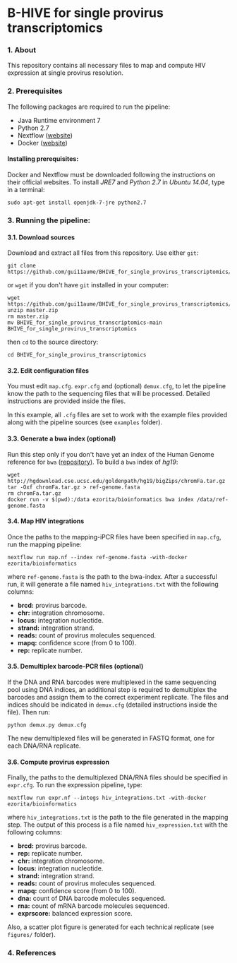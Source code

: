 # B-HIVE for single provirus transcriptomics

### 1. About
This repository contains all necessary files to map and compute HIV expression at single provirus resolution.

### 2. Prerequisites
The following packages are required to run the pipeline:
- Java Runtime environment 7
- Python 2.7
- Nextflow ([website](https://www.nextflow.io/))
- Docker ([website](https://docker.com/))

#### Installing prerequisites:
Docker and Nextflow must be downloaded following the instructions on their official websites.
To install *JRE7* and *Python 2.7* in *Ubuntu 14.04*, type in a terminal:
```
sudo apt-get install openjdk-7-jre python2.7
```

### 3. Running the pipeline:
#### 3.1. Download sources
Download and extract all files from this repository. Use either `git`:
```
git clone https://github.com/gui11aume/BHIVE_for_single_provirus_transcriptomics/
```
or `wget` if you don't have `git` installed in your computer:
```
wget https://github.com/gui11aume/BHIVE_for_single_provirus_transcriptomics/archive/master.zip
unzip master.zip
rm master.zip
mv BHIVE_for_single_provirus_transcriptomics-main BHIVE_for_single_provirus_transcriptomics
```
then `cd` to the source directory:
```
cd BHIVE_for_single_provirus_transcriptomics
```
#### 3.2. Edit configuration files
You must edit `map.cfg`. `expr.cfg` and (optional) `demux.cfg`, to let the pipeline know the path to the
sequencing files that will be processed. Detailed instructions are provided inside the files.

In this example, all `.cfg` files are set to work with the example files provided along with the pipeline
sources (see `examples` folder).

#### 3.3. Generate a bwa index (optional)
Run this step only if you don't have yet an index of the Human Genome reference for `bwa`
([repository](https://github.com/lh3/bwa)). To build a `bwa` index of *hg19*:
```
wget http://hgdownload.cse.ucsc.edu/goldenpath/hg19/bigZips/chromFa.tar.gz
tar -Oxf chromFa.tar.gz > ref-genome.fasta
rm chromFa.tar.gz
docker run -v $(pwd):/data ezorita/bioinformatics bwa index /data/ref-genome.fasta
```

#### 3.4. Map HIV integrations
Once the paths to the mapping-iPCR files have been specified in `map.cfg`, run the mapping pipeline:
```
nextflow run map.nf --index ref-genome.fasta -with-docker ezorita/bioinformatics
```

where `ref-genome.fasta` is the path to the bwa-index. After a successful run, it will 
generate a file named `hiv_integrations.txt` with the following columns:
- **brcd:**   provirus barcode.
- **chr:**    integration chromosome.
- **locus:**  integration nucleotide.
- **strand:** integration strand.
- **reads:**  count of provirus molecules sequenced.
- **mapq:**   confidence score (from 0 to 100).
- **rep:**    replicate number.

#### 3.5. Demultiplex barcode-PCR files (optional)
If the DNA and RNA barcodes were multiplexed in the same sequencing pool using DNA indices, an additional step
is required to demultiplex the barcodes and assign them to the correct experiment replicate. The files and
indices should be indicated in `demux.cfg` (detailed instructions inside the file). Then run:
```
python demux.py demux.cfg
```
The new demultiplexed files will be generated in FASTQ format, one for each DNA/RNA replicate.

#### 3.6. Compute provirus expression
Finally, the paths to the demultiplexed DNA/RNA files should be specified in `expr.cfg`. To run the expression pipeline, type:
```
nextflow run expr.nf --integs hiv_integrations.txt -with-docker ezorita/bioinformatics
```
where `hiv_integrations.txt` is the path to the file generated in the mapping step. The output of this process is a file
named `hiv_expression.txt` with the following columns:
- **brcd:**   provirus barcode.
- **rep:**    replicate number.
- **chr:**    integration chromosome.
- **locus:**  integration nucleotide.
- **strand:** integration strand.
- **reads:**  count of provirus molecules sequenced.
- **mapq:**   confidence score (from 0 to 100).
- **dna:**    count of DNA barcode molecules sequenced.
- **rna:**    count of mRNA barcode molecules sequenced.
- **exprscore:** balanced expression score.

Also, a scatter plot figure is generated for each technical replicate (see `figures/` folder).

### 4. References


